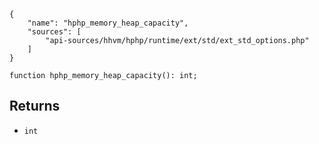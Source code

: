 ``` yamlmeta
{
    "name": "hphp_memory_heap_capacity",
    "sources": [
        "api-sources/hhvm/hphp/runtime/ext/std/ext_std_options.php"
    ]
}
```




``` Hack
function hphp_memory_heap_capacity(): int;
```




## Returns




+ ` int `
<!-- HHAPIDOC -->
